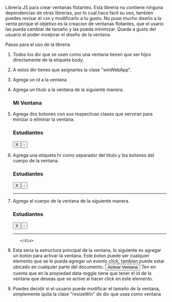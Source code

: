 Libreria JS para crear ventanas flotantes.
Esta libreria no contiene ninguna dependencias de otras librerias, por lo cual hace facil su uso, tambien puedes revisar el css y modificarlo a tu gusto.
No puse mucho diseño a la venta porque el objetivo es la creacion de ventanas flotantes, que el usario las pueda cambiar de tamaño y las pueda minimizar.
Queda a gusto del usuario el poder moejorar el diseño de la ventana.

Pasos para el uso de la libreria
1. Todos los div que se usen como una ventana tienen que ser hijos directamente de la etiqueta body.
2. A estos div tienes que asignarles la clase "winWebApp".
3. Agrega un id a la ventana
    <div class="winWebApp resizeWin" id="miVentana">
        
    </div>
4. Agrega un titulo a la ventana de la siguiente manera.
    <idv class="winWebApp" id="miVentana">
       <h3 class="titleWin">Mi Ventana</h3>
    </div>
5. Agrega dos botones con sus respectivas clases que serviran para minizar o eliminar la ventana.
    <idv class="winWebApp" id="miVentana">
        <h3 class="titleWin">Estudiantes</h3>
        <button class="controlWinClose">X</button><button class="controlWinMinimize">-</button>
    </div>
6. Agrega una etiqueta hr como separador del titulo y los botones del cuerpo de la ventana.
    <idv class="winWebApp" id="miVentana">
        <h3 class="titleWin">Estudiantes</h3>
        <button class="controlWinClose">X</button><button class="controlWinMinimize">-</button>
        <hr class="controlHrWin">
    </div>
7. Agrega el cuerpo de la ventana de la siguiente manera.
     <idv class="winWebApp" id="miVentana">
          <h3 class="titleWin">Estudiantes</h3>
          <button class="controlWinClose">X</button><button class="controlWinMinimize">-</button>
          <hr class="controlHrWin">
          <div class="bodyWin">

          </div>
      </div>
8. Esta seria la estructura principal de la ventana, lo siguiente es agregar un boton para activar la ventana.
   Este boton puede ser cualquier elemento que se le pueda agregar un evento click, tambien puede estar ubicado en cualquier parte del documento.
    <button class="activeWin" data-toggle="estudiante">Activar Ventana</button>
   Ten en cuenta que en la propiedad data-toggle tiene que tener el id de la ventana que deseas que se active al hacer click en este elemento.
9. Puedes decidir si el usuario puede modificar el tamaño de la ventana, simplemente quita la clase "resizeWin" de div que usas como ventana

